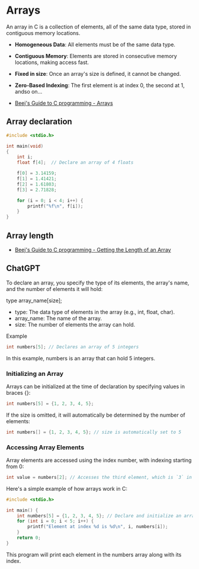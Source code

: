 # Arrays

An array in C is a collection of elements, all of the same data type, stored in
contiguous memory locations.

- **Homogeneous Data**: All elements must be of the same data type.
- **Contiguous Memory**: Elements are stored in consecutive memory locations,
  making access fast.
- **Fixed in size**: Once an array's size is defined, it cannot be changed.
- **Zero-Based Indexing**: The first element is at index 0, the second at 1,
  andso on...

- [Beej's Guide to C programming - Arrays](https://beej.us/guide/bgc/html/split-wide/arrays.html#arrays)

## Array declaration

```c
#include <stdio.h>

int main(void)
{
    int i;
    float f[4];  // Declare an array of 4 floats

    f[0] = 3.14159;
    f[1] = 1.41421;
    f[2] = 1.61803;
    f[3] = 2.71828;

    for (i = 0; i < 4; i++) {
        printf("%f\n", f[i]);
    }
}
```

## Array length

- [Beej's Guide to C programming - Getting the Length of an Array](https://beej.us/guide/bgc/html/split-wide/arrays.html#getting-the-length-of-an-array)



## ChatGPT

To declare an array, you specify the type of its elements, the array's name,
and the number of elements it will hold:

type array_name[size];
- type: The data type of elements in the array (e.g., int, float, char).
- array_name: The name of the array.
- size: The number of elements the array can hold.

Example
```c
int numbers[5]; // Declares an array of 5 integers
```

In this example, numbers is an array that can hold 5 integers.

### Initializing an Array

Arrays can be initialized at the time of declaration by specifying values in
braces {}:
```c
int numbers[5] = {1, 2, 3, 4, 5};
```

If the size is omitted, it will automatically be determined by the number of elements:

```c
int numbers[] = {1, 2, 3, 4, 5}; // size is automatically set to 5
```

### Accessing Array Elements

Array elements are accessed using the index number, with indexing starting from 0:
```c
int value = numbers[2]; // Accesses the third element, which is `3` in this example
```

Here's a simple example of how arrays work in C:
```c
#include <stdio.h>

int main() {
    int numbers[5] = {1, 2, 3, 4, 5}; // Declare and initialize an array
    for (int i = 0; i < 5; i++) {
        printf("Element at index %d is %d\n", i, numbers[i]);
    }
    return 0;
}
```

This program will print each element in the numbers array along with its index.
